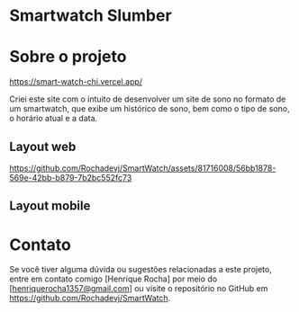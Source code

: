# Smartwatch Slumber

# Sobre o projeto

https://smart-watch-chi.vercel.app/

Criei este site com o intuito de desenvolver um site de sono no formato de um smartwatch, que exibe um histórico de sono, bem como o tipo de sono, o horário atual e a data.

## Layout web


https://github.com/Rochadevj/SmartWatch/assets/81716008/56bb1878-569e-42bb-b879-7b2bc552fc73

## Layout mobile



# Contato
Se você tiver alguma dúvida ou sugestões relacionadas a este projeto, entre em contato comigo [Henrique Rocha] por meio do [henriquerocha1357@gmail.com] ou visite o repositório no GitHub em https://github.com/Rochadevj/SmartWatch.

